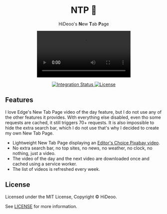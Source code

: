 <div align="center">
  <h1>NTP 🌆</h1>
  <p>HiDeoo's <strong>N</strong>ew <strong>T</strong>ab <strong>P</strong>age</p>
  <p>
    <video src="https://user-images.githubusercontent.com/494699/206496055-051e6802-1528-4430-9f87-92b71db24ff9.mp4" controls="controls"></video>
  </p>
</div>

<div align="center">
  <a href="https://github.com/HiDeoo/ntp/actions/workflows/integration.yml">
    <img alt="Integration Status" src="https://github.com/HiDeoo/ntp/actions/workflows/integration.yml/badge.svg" />
  </a>
  <a href="https://github.com/HiDeoo/ntp/blob/main/LICENSE">
    <img alt="License" src="https://badgen.net/github/license/HiDeoo/ntp" />
  </a>
  <br />
</div>

## Features

I love Edge's New Tab Page video of the day feature, but I do not use any of the other features it provides. With everything else disabled, even tho some requests are cached, it still triggers 70+ requests. It is also impossible to hide the extra search bar, which I do not use that's why I decided to create my own New Tab Page.

- Lightweight New Tab Page displaying an [Editor's Choice Pixabay video](https://pixabay.com/editors_choice/?media_type=video).
- No extra search bar, no top sites, no news, no weather, no clock, no nothing, just a video.
- The video of the day and the next video are downloaded once and cached using a service worker.
- The list of videos is refreshed every week.

## License

Licensed under the MIT License, Copyright © HiDeoo.

See [LICENSE](https://github.com/HiDeoo/ntp/blob/main/LICENSE) for more information.

